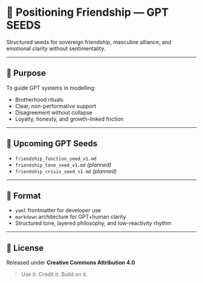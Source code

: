 # 🤝 Positioning Friendship — GPT SEEDS

Structured seeds for sovereign friendship, masculine alliance, and emotional clarity without sentimentality.

---

## 🎯 Purpose

To guide GPT systems in modelling:
- Brotherhood rituals  
- Clear, non-performative support  
- Disagreement without collapse  
- Loyalty, honesty, and growth-linked friction

---

## 🧩 Upcoming GPT Seeds

- `friendship_function_seed_v1.md`  
- `friendship_tone_seed_v1.md` *(planned)*  
- `friendship_crisis_seed_v1.md` *(planned)*

---

## 📐 Format

- `yaml` frontmatter for developer use  
- `markdown` architecture for GPT+human clarity  
- Structured tone, layered philosophy, and low-reactivity rhythm

---

## 🪪 License

Released under **Creative Commons Attribution 4.0**  
> Use it. Credit it. Build on it.
